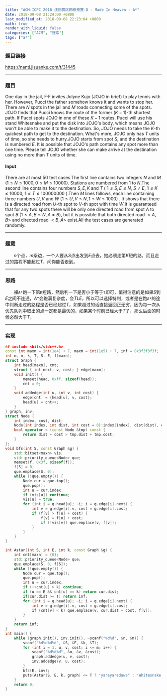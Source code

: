 ```yaml
---
title: "ACM-ICPC 2018 沈阳赛区网络预赛-D - Made In Heaven - A*"
date: 2018-09-08 21:24:00 +0800
last_modified_at: 2018-09-08 22:23:04 +0800
math: true
render_with_liquid: false
categories: ["ACM", "搜索"]
tags: ["a*"]
---
```


### 题目链接

https://nanti.jisuanke.com/t/31445

---

### 题目

One day in the jail, F·F invites Jolyne Kujo (JOJO in brief) to play tennis with her. However, Pucci the father somehow knows it and wants to stop her. There are $N$ spots in the jail and $M$ roads connecting some of the spots. JOJO finds that Pucci knows the route of the former $(K-1)$-th shortest path. If Pucci spots JOJO in one of these $K-1$ routes, Pucci will use his stand Whitesnake and put the disk into JOJO's body, which means JOJO won't be able to make it to the destination. So, JOJO needs to take the $K$-th quickest path to get to the destination. What's more, JOJO only has $T$ units of time, so she needs to hurry.JOJO starts from spot $S$, and the destination is numbered $E$. It is possible that JOJO's path contains any spot more than one time. Please tell JOJO whether she can make arrive at the destination using no more than $T$ units of time.

#### Input
There are at most $50$ test cases.The first line contains two integers $N$ and $M$ $(1 \leq N \leq 1000, 0 \leq M \leq 10000)$. Stations are numbered from $1$ to $N$.The second line contains four numbers $S, E, K$ and $T$ ( $1 \leq S,E \leq N$, $S \neq E$, $1 \leq K \leq 10000$, $1 \leq T \leq 100000000$ ).Then $M$ lines follows, each line containing three numbers $U, V$ and $W$ $(1 \leq U,V \leq N, 1 \leq W \leq 1000)$ . It shows that there is a directed road from $U$-th spot to $V$-th spot with time $W$.It is guaranteed that for any two spots there will be only one directed road from spot $A$ to spot $B$ $(1 \leq A,B \leq N, A \neq B)$, but it is possible that both directed road $<A,B>$ and directed road $<B,A>$ exist.All the test cases are generated randomly.

---

### 题意

&emsp;&emsp;$n$个点，$m$条边，一个人要从$S$点出发到$E$点去，她必须走第$K$短的路，而且走过的路程不能超过$T$，问你能否走到。

---

### 思路

&emsp;&emsp;裸`A*`跑一下第`K`短路，然后判一下是否小于等于`T`即可，值得注意的是如果$S$到$E$之间不连通，$A*$会跑满复杂度，会$TLE$，所以可以选择特判，或者是在跑`A*`的途中判断走过的路程是否已经超过$T$，如果超过的话直接返回正无穷，因为每一次从优先队列中取出的点一定都是最优的，如果某个时刻已经大于$T$了，那么后面的时候必然大于$T$。

---

### 实现

```cpp
## include <bits/stdc++.h>
const int maxn = int(1e4) + 7, maxm = int(1e5) + 7, inf = 0x3f3f3f3f;
int n, m, k, T, S, E, f[maxn];
struct Graph {
    int head[maxn], cnt;
    struct { int next, v, cost; } edge[maxm];
    void init() {
        memset(head, 0xff, sizeof(head));
        cnt = 0;
    }
    void addedge(int u, int v, int cost) {
        edge[cnt] = {head[u], v, cost};
        head[u] = cnt++;
    }
} graph, inv;
struct Node {
    int index, cost, dist;
    Node(int index, int dist, int cost = 0):index(index), dist(dist), cost(cost) {}
    bool operator < (const Node &tmp) const {
        return dist + cost > tmp.dist + tmp.cost;
    }
};
void bfs(int S, const Graph &g) {
    std::bitset<maxn> vis;
    std::priority_queue<Node> que;
    memset(f, 0x3f, sizeof(f));
    f[S] = 0;
    que.emplace(S, 0);
    while (!que.empty()) {
        Node cur = que.top();
        que.pop();
        int u = cur.index;
        if (vis[u]) continue;
        vis[u] = true;
        for (int i = g.head[u]; ~i; i = g.edge[i].next) {
            int v = g.edge[i].v, cost = g.edge[i].cost;
            if (f[v] > f[u] + cost) {
                f[v] = f[u] + cost;
                if (!vis[v]) que.emplace(v, f[v]);
            }
        }
    }
}

int Astar(int S, int E, int k, const Graph &g) {
    int cnt[maxn] = {0};
    std::priority_queue<Node> que;
    que.emplace(S, 0, f[S]);
    while (!que.empty()) {
        Node cur = que.top();
        que.pop();
        int u = cur.index;
        if (++cnt[u] > k) continue;
        if (u == E && cnt[u] == k) return cur.dist;
        if(cur.dist >= T) return inf;
        for (int i = g.head[u]; ~i; i = g.edge[i].next) {
            int v = g.edge[i].v, cost = g.edge[i].cost;
            if (cnt[v] < k) que.emplace(v, cur.dist + cost, f[v]);
        }
    }
    return inf;
}
int main() {
    while (graph.init(), inv.init(), ~scanf("%d%d", &n, &m)) {
        scanf("%d%d%d%d", &S, &E, &k, &T);
        for (int i = 1, u, v, cost; i <= m; i++) {
            scanf("%d%d%d", &u, &v, &cost);
            graph.addedge(u, v, cost);
            inv.addedge(v, u, cost);
        }
        bfs(E, inv);
        puts(Astar(S, E, k, graph) <= T ? "yareyaredawa" : "Whitesnake!");
    }
    return 0;
}
```